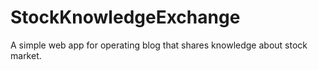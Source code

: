 # StockKnowledgeExchange
A simple web app for operating blog that shares knowledge about stock market.
